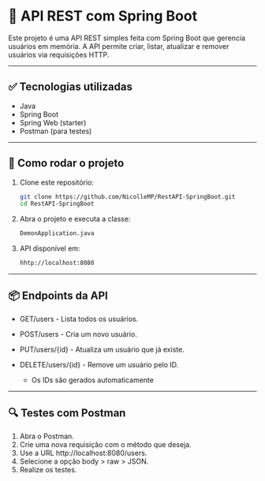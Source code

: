 # 🧪 API REST com Spring Boot

Este projeto é uma API REST simples feita com Spring Boot que gerencia usuários em memória. A API permite criar, listar, atualizar e remover usuários via requisições HTTP.

---

## ✅ Tecnologias utilizadas

- Java
- Spring Boot
- Spring Web (starter)
- Postman (para testes)

---

## 🚀 Como rodar o projeto

1. Clone este repositório:
   ```bash
   git clone https://github.com/NicolleMP/RestAPI-SpringBoot.git
   cd RestAPI-SpringBoot
2. Abra o projeto e executa a classe:
    ```bash
   DemonApplication.java
3. API disponível em:
   ```bash
   hhtp://localhost:8080

 ---

 ## 📦 Endpoints da API

 - GET/users - Lista todos os usuários.
 - POST/users - Cria um novo usuário.
 - PUT/users/{id} - Atualiza um usuário que já existe.
 - DELETE/users/{id} - Remove um usuário pelo ID.

   * Os IDs são gerados automaticamente

 ---

 ## 🔍 Testes com Postman

1. Abra o Postman.
2. Crie uma nova requisição com o método que deseja.
3. Use a URL http://localhost:8080/users.
4. Selecione a opção body > raw > JSON.
5. Realize os testes.

 
